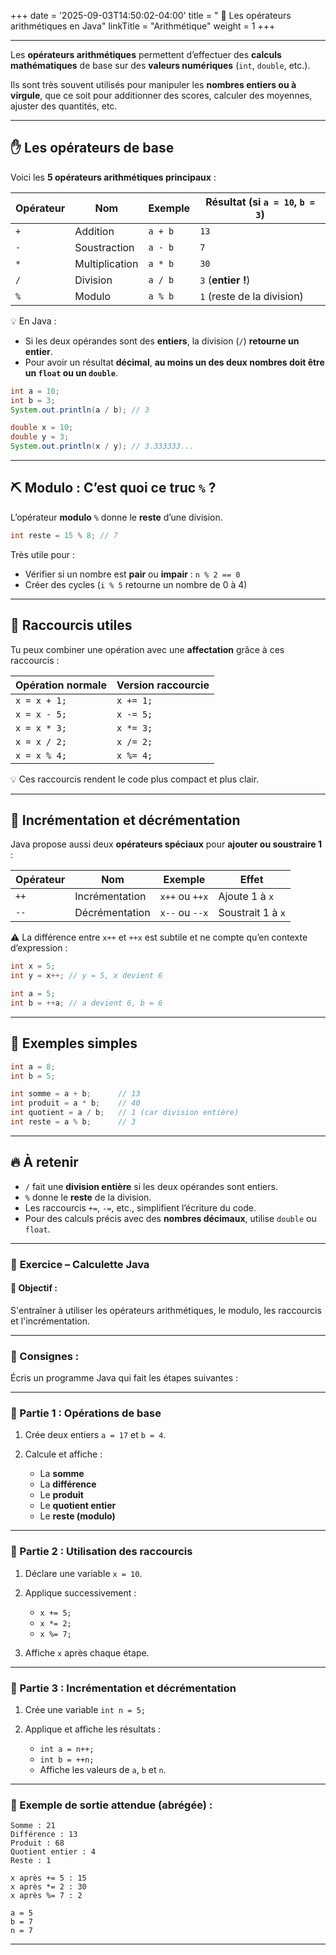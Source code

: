 +++
date = '2025-09-03T14:50:02-04:00'
title = " 🧮 Les opérateurs arithmétiques en Java"
linkTitle = "Arithmétique"
weight = 1
+++


---



Les **opérateurs arithmétiques** permettent d’effectuer des **calculs mathématiques** de base sur des **valeurs numériques** (`int`, `double`, etc.).

Ils sont très souvent utilisés pour manipuler les **nombres entiers ou à virgule**, que ce soit pour additionner des scores, calculer des moyennes, ajuster des quantités, etc.

---

## ✋ Les opérateurs de base

Voici les **5 opérateurs arithmétiques principaux** :

| Opérateur | Nom            | Exemple | Résultat (si `a = 10`, `b = 3`) |
| --------- | -------------- | ------- | ------------------------------- |
| `+`       | Addition       | `a + b` | `13`                            |
| `-`       | Soustraction   | `a - b` | `7`                             |
| `*`       | Multiplication | `a * b` | `30`                            |
| `/`       | Division       | `a / b` | `3` (**entier !**)              |
| `%`       | Modulo         | `a % b` | `1` (reste de la division)      |

💡 En Java :

* Si les deux opérandes sont des **entiers**, la division (`/`) **retourne un entier**.
* Pour avoir un résultat **décimal**, **au moins un des deux nombres doit être un `float` ou un `double`**.

```java
int a = 10;
int b = 3;
System.out.println(a / b); // 3

double x = 10;
double y = 3;
System.out.println(x / y); // 3.333333...
```

---

## ⛏️ Modulo : C’est quoi ce truc `%` ?

L’opérateur **modulo** `%` donne le **reste** d’une division.

```java
int reste = 15 % 8; // 7
```

Très utile pour :

* Vérifier si un nombre est **pair** ou **impair** : `n % 2 == 0`
* Créer des cycles (`i % 5` retourne un nombre de 0 à 4)


---

## 🔄 Raccourcis utiles

Tu peux combiner une opération avec une **affectation** grâce à ces raccourcis :

| Opération normale | Version raccourcie |
| ----------------- | ------------------ |
| `x = x + 1;`      | `x += 1;`          |
| `x = x - 5;`      | `x -= 5;`          |
| `x = x * 3;`      | `x *= 3;`          |
| `x = x / 2;`      | `x /= 2;`          |
| `x = x % 4;`      | `x %= 4;`          |

💡 Ces raccourcis rendent le code plus compact et plus clair.

---

## 🔁 Incrémentation et décrémentation

Java propose aussi deux **opérateurs spéciaux** pour **ajouter ou soustraire 1** :

| Opérateur | Nom            | Exemple        | Effet             |
| --------- | -------------- | -------------- | ----------------- |
| `++`      | Incrémentation | `x++` ou `++x` | Ajoute 1 à `x`    |
| `--`      | Décrémentation | `x--` ou `--x` | Soustrait 1 à `x` |

⚠️ La différence entre `x++` et `++x` est subtile et ne compte qu’en contexte d’expression :

```java
int x = 5;
int y = x++; // y = 5, x devient 6

int a = 5;
int b = ++a; // a devient 6, b = 6
```

---

## 🧪 Exemples simples

```java
int a = 8;
int b = 5;

int somme = a + b;      // 13
int produit = a * b;    // 40
int quotient = a / b;   // 1 (car division entière)
int reste = a % b;      // 3
```

---

## 🔥 À retenir

* `/` fait une **division entière** si les deux opérandes sont entiers.
* `%` donne le **reste** de la division.
* Les raccourcis `+=`, `-=`, etc., simplifient l’écriture du code.
* Pour des calculs précis avec des **nombres décimaux**, utilise `double` ou `float`.

---

### 🔢 **Exercice – Calculette Java**

#### 🎯 Objectif :

S'entraîner à utiliser les opérateurs arithmétiques, le modulo, les raccourcis et l'incrémentation.

---

### 📝 Consignes :

Écris un programme Java qui fait les étapes suivantes :

---

### 🧩 Partie 1 : Opérations de base

1. Crée deux entiers `a = 17` et `b = 4`.
2. Calcule et affiche :

   * La **somme**
   * La **différence**
   * Le **produit**
   * Le **quotient entier**
   * Le **reste (modulo)**

---

### 🧩 Partie 2 : Utilisation des raccourcis

1. Déclare une variable `x = 10`.
2. Applique successivement :

   * `x += 5;`
   * `x *= 2;`
   * `x %= 7;`
3. Affiche `x` après chaque étape.

---

### 🧩 Partie 3 : Incrémentation et décrémentation

1. Crée une variable `int n = 5;`
2. Applique et affiche les résultats :

   * `int a = n++;`
   * `int b = ++n;`
   * Affiche les valeurs de `a`, `b` et `n`.

---

### 🧪 Exemple de sortie attendue (abrégée) :

```
Somme : 21
Différence : 13
Produit : 68
Quotient entier : 4
Reste : 1

x après += 5 : 15
x après *= 2 : 30
x après %= 7 : 2

a = 5
b = 7
n = 7
```

---
